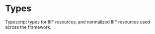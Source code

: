 # Types
Typescript types for IIIF resources, and normalized IIIF resources used across the framework.
